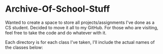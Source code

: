 # Archive-Of-School-Stuff
Wanted to create a space to store all projects/assignments I've done as a CS student. Decided to move it all to my GitHub.
For those who are visiting, feel free to take the code and do whatever with it.

Each directory is for each class I've taken, I'll include the actual names of the classes below:
